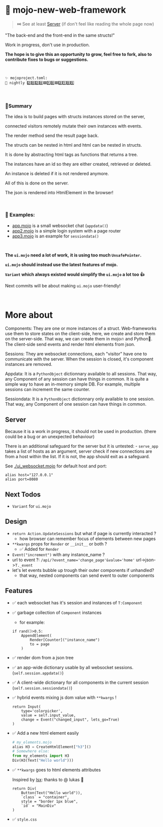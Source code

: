 <!-- # 🌐🦜mojo-web-framework -->
<!-- # 🏄🌊  -->
# 🐣 mojo-new-web-framework

> ⏭️ See at least [Server](#server) (if don't feel like reading the whole page now)

"The back-end and the front-end in the same structs!"

Work in progress, don't use in production.

**The hope is to give this an opportunity to grow,
feel free to fork, also to contribute fixes to bugs or suggestions.**

&nbsp;

    ✨ mojoproject.toml:
    🔮 nightly 2️⃣0️⃣2️⃣4️⃣🟪1️⃣0️⃣🟪2️⃣1️⃣0️⃣5️⃣

&nbsp;

### 🥚Summary
The idea is to build pages with structs instances stored on the server,

connected visitors remotely mutate their own instances with events.

The render method send the result page back.

The structs can be nested in html and html can be nested in structs.

It is done by abstracting html tags as functions that returns a tree.

The instances have an id so they are either created, retrieved or deleted.

An instance is deleted if it is not rendered anymore.

All of this is done on the server.

The json is rendered into HtmlElement in the browser!

&nbsp;

### 🐣 Examples: 
- [app.mojo](./app.mojo) is a small websocket chat (`appdata()`)
- [app2.mojo](./app2.mojo) is a simple login system with a page router
- [app3.mojo](./app3.mojo) is an example for `sessiondata()`

&nbsp;

**The `ui.mojo` need a lot of work,**
**it is using too much `UnsafePointer`.**

**`ui.mojo` should instead use the latest features of mojo.**

**`Variant` which always existed would simplify the `ui.mojo` a lot too 👍**

Next commits will be about making `ui.mojo` user-friendly!

&nbsp;

# More about

Components: 
    They are one or more instances of a struct.
    Web-frameworks use them to store states on the client-side,
    here, we create and store them on the server-side.
    That way, we can create them in mojo🔥 and Python🐍.
    The client-side send events and render html elements from json.

Sessions:
    They are websocket connections,
    each "visitor" have one to communicate with the server.
    When the session is closed, it's component instances are removed.

Appdata:
    It is a `PythonObject` dictionnary available to all sessions.
    That way, any Component of any session can have things in common.
    It is quite a simple way to have an in-memory simple DB.
    For example, multiple sessions can increment the same counter.

Sessiondata:
    It is a `PythonObject` dictionnary only available to one session.
    That way, any Component of one session can have things in common.


## Server
Because it is a work in progress, it should not be used in production.
(there could be a bug or an unexpected behaviour)

There is an additional safeguard for the server but it is untested:
    - `serve_app` takes a list of hosts as an argument,
        server check if new connections are from a host within the list.
        If it is not, the app should exit as a safeguard.

See [./ui_websocket.mojo](./ui_websocket.mojo) for default host and port:
```mojo
alias host="127.0.0.1"
alias port=8080
```

## Next Todos 
<!-- 1. `sessiondata` (`self.session[]`) -->
- `Variant` for `ui.mojo` 


## Design
- `return Action.UpdateSessions` but what if page is currently interacted  ? 
    - how browser can remember focus of elements between new pages
- `**kwargs` props for `Render` or `__init__` or both ?
    - ✅ Added for `Render`
- `Event("increment")` with any instance_name ?
- url to event ?: `/api/?event_name='change_page'&value='home'`
    url->json->`T._event`
- let's let events bubble up trough their outer components if unhandled?
    - that way, nested components can send event to outer components

## Features
- ✅ each websocket has it's session and instances of `T:Component`
- ✅ garbage collection of `Component` instances
    - for example:
    ```mojo
    if rand()>0.5: 
        AppendElement(
            Render[Counter]("instance_name")
            to = page
        )
    ```
- ✅ render dom from a json tree
- ✅ an app-wide dictionary usable by all websocket sessions.
    (`self.session.appdata()`)
- ✅ A client-wide dictionary for all components in the current session
    (`self.session.sessiondata()`)
- ✅ hybrid events mixing js dom value with `**kwargs` !
    ```mojo
    return Input(
        type='colorpicker',
        value = self.input_value,
        change = Event("changed_input", lets_go=True)
    )
    ```
- ✅ Add a new html element easily
    ```python
    # my_elements.mojo
    alias H3 = CreateHtmlElement["h3"]()
    # Somewhere else:
    from my_elements import H3
    Div(H3(Text("Hello world")))
    ```

- ✅ `**kwargs` goes to html elements attributes

    Inspired by [lsx](https://github.com/lsh/lsx): 
    thanks to @ lukas 💯
    ```mojo
    return Div(
        Button(Text("Hello world")),
        `class` = "container",
        style = "border 1px blue",
        `id` = "MainDiv"
    )
    ```

- ✅ `style.css`
